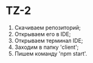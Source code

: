 # TZ-2

1) Скачиваем репозиторий;
2) Открываем его в IDE;
3) Открываем терминал IDE;
4) Заходим в папку 'client';
5) Пишем команду 'npm start'.
